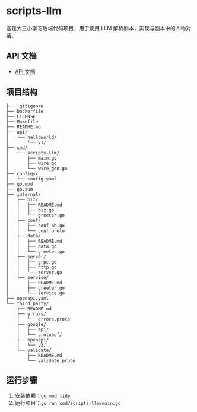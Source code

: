 # scripts-llm

这是大三小学习后端代码项目，用于使用 LLM 解析剧本，实现与剧本中的人物对话。

## API 文档
- [API 文档](https://kwtyo10mo4.apifox.cn/)

## 项目结构
```
├── .gitignore
├── Dockerfile
├── LICENSE
├── Makefile
├── README.md
├── api/
│   └── helloworld/
│       └── v1/
├── cmd/
│   └── scripts-llm/
│       ├── main.go
│       ├── wire.go
│       └── wire_gen.go
├── configs/
│   └── config.yaml
├── go.mod
├── go.sum
├── internal/
│   ├── biz/
│   │   ├── README.md
│   │   ├── biz.go
│   │   └── greeter.go
│   ├── conf/
│   │   ├── conf.pb.go
│   │   └── conf.proto
│   ├── data/
│   │   ├── README.md
│   │   ├── data.go
│   │   └── greeter.go
│   ├── server/
│   │   ├── grpc.go
│   │   ├── http.go
│   │   └── server.go
│   └── service/
│       ├── README.md
│       ├── greeter.go
│       └── service.go
├── openapi.yaml
└── third_party/
    ├── README.md
    ├── errors/
    │   └── errors.proto
    ├── google/
    │   ├── api/
    │   └── protobuf/
    ├── openapi/
    │   └── v3/
    └── validate/
        ├── README.md
        └── validate.proto
```

## 运行步骤
1. 安装依赖：`go mod tidy`
2. 运行项目：`go run cmd/scripts-llm/main.go`